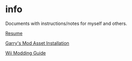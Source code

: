 # info

Documents with instructions/notes for myself and others.

[Resume](docs/resume.pdf)

[Garry's Mod Asset Installation](gmod)

[Wii Modding Guide](wii)
